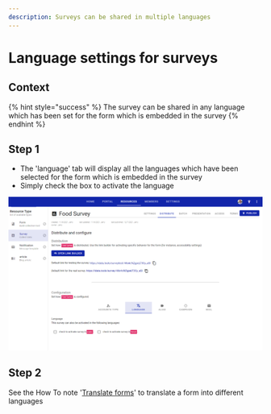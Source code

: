 ```yaml
---
description: Surveys can be shared in multiple languages
---
```


# Language settings for surveys

## Context

{% hint style="success" %}
The survey can be shared in any language which has been set for the form which is embedded in the survey
{% endhint %}

## Step 1

* The 'language' tab will display all the languages which have been selected for the form which is embedded in the survey
* Simply check the box to activate the language&#x20;

![](<../../.gitbook/assets/image (301) (1) (1) (1).png>)

## Step 2

See the How To note '[Translate forms](broken-reference)' to translate a form into different languages
